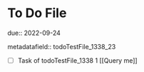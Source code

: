 # To Do File

due:: 2022-09-24

metadatafield:: todoTestFile_1338_23

- [ ] Task of todoTestFile_1338 1 [[Query me]]
